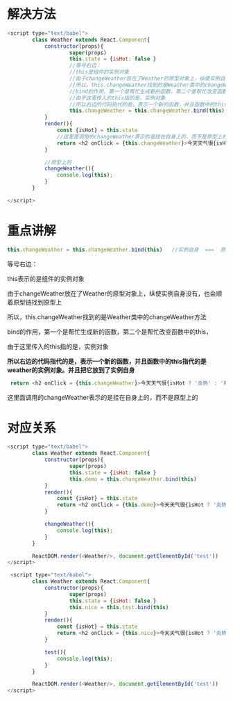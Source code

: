 # 解决方法

~~~JavaScript
<script type="text/babel">
        class Weather extends React.Component{
            constructor(props){
                    super(props)
                    this.state = {isHot: false }
                    //等号右边：
                    //this是组件的实例对象
                    //由于changeWeather放在了Weather的原型对象上，纵使实例自身没有，也会顺着原型链找到原型上
                    //所以，this.changeWeather找到的是Weather类中的changeWeather方法
                    //bind的作用，第一个是帮忙生成新的函数，第二个是帮忙改变函数中的this，
                    //由于这里传入的this指的是，实例对象
                    //所以右边的代码指代的是，表示一个新的函数，并且函数中的this指代的是weather的实例对象。并且把它放到了实例自身
                    this.changeWeather = this.changeWeather.bind(this)
            }
            render(){
                const {isHot} = this.state
                //这里面调用的changeWeather表示的是挂在自身上的，而不是原型上的
                return <h2 onClick = {this.changeWeather}>今天天气很{isHot ? '炎热' : '寒冷' }</h2>
            }

            //原型上的
            changeWeather(){
                console.log(this);  
            }
        }

</script>
~~~

# 重点讲解

~~~JavaScript
this.changeWeather = this.changeWeather.bind(this)   //实例自身  ===  原型上的
~~~

等号右边：

this表示的是组件的实例对象

由于changeWeather放在了Weather的原型对象上，纵使实例自身没有，也会顺着原型链找到原型上

所以，this.changeWeather找到的是Weather类中的changeWeather方法

bind的作用，第一个是帮忙生成新的函数，第二个是帮忙改变函数中的this，

由于这里传入的this指的是，实例对象

**所以右边的代码指代的是，表示一个新的函数，并且函数中的this指代的是weather的实例对象。并且把它放到了实例自身**

~~~JavaScript
 return <h2 onClick = {this.changeWeather}>今天天气很{isHot ? '炎热' : '寒冷' }</h2>   //实例自身
~~~

这里面调用的changeWeather表示的是挂在自身上的，而不是原型上的

# 对应关系

~~~JavaScript
<script type="text/babel">
        class Weather extends React.Component{
            constructor(props){
                    super(props)
                    this.state = {isHot: false }
                    this.demo = this.changeWeather.bind(this)
            }
            render(){
                const {isHot} = this.state
                return <h2 onClick = {this.demo}>今天天气很{isHot ? '炎热' : '寒冷' }</h2>
            }

            changeWeather(){
                console.log(this);
            }
        }

        ReactDOM.render(<Weather/>, document.getElementById('test'))
</script>
~~~

~~~JavaScript
 <script type="text/babel">
        class Weather extends React.Component{
            constructor(props){
                    super(props)
                    this.state = {isHot: false }
                    this.nice = this.test.bind(this)
            }
            render(){
                const {isHot} = this.state
                return <h2 onClick = {this.nice}>今天天气很{isHot ? '炎热' : '寒冷' }</h2>
            }

            test(){
                console.log(this);
            }
        }

        ReactDOM.render(<Weather/>, document.getElementById('test'))
</script>
~~~

